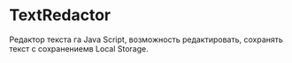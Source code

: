 # TextRedactor

Редактор текста га Java Script, возможность редактировать, сохранять текст с сохранениемв Local Storage.
